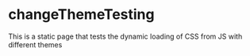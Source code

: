 # changeThemeTesting
This is a static page that tests the dynamic loading of CSS from JS with different themes
